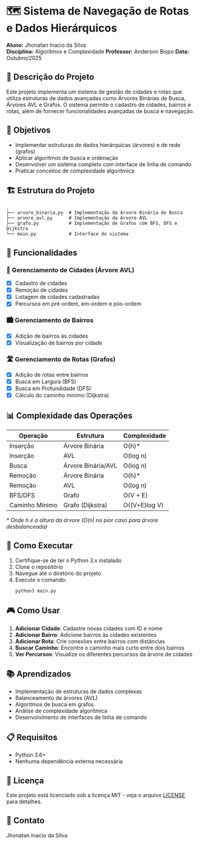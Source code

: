 # 🗺️ Sistema de Navegação de Rotas e Dados Hierárquicos

**Aluno:** Jhonatan Inacio da Silva  
**Disciplina:** Algoritmos e Complexidade
**Professor:** Anderson Bispo
**Data:** Outubro/2025

## 📝 Descrição do Projeto

Este projeto implementa um sistema de gestão de cidades e rotas que utiliza estruturas de dados avançadas como Árvores Binárias de Busca, Árvores AVL e Grafos. O sistema permite o cadastro de cidades, bairros e rotas, além de fornecer funcionalidades avançadas de busca e navegação.

## 🎯 Objetivos

- Implementar estruturas de dados hierárquicas (árvores) e de rede (grafos)
- Aplicar algoritmos de busca e ordenação
- Desenvolver um sistema completo com interface de linha de comando
- Praticar conceitos de complexidade algorítmica

## 🏗️ Estrutura do Projeto

```
.
├── arvore_binaria.py  # Implementação da Árvore Binária de Busca
├── arvore_avl.py      # Implementação da Árvore AVL
├── grafo.py           # Implementação de Grafos com BFS, DFS e Dijkstra
└── main.py            # Interface do sistema
```

## 🔧 Funcionalidades

### 🌳 Gerenciamento de Cidades (Árvore AVL)
- [x] Cadastro de cidades
- [x] Remoção de cidades
- [x] Listagem de cidades cadastradas
- [x] Percursos em pré-ordem, em-ordem e pós-ordem

### 🏙️ Gerenciamento de Bairros
- [x] Adição de bairros às cidades
- [x] Visualização de bairros por cidade

### 🛣️ Gerenciamento de Rotas (Grafos)
- [x] Adição de rotas entre bairros
- [x] Busca em Largura (BFS)
- [x] Busca em Profundidade (DFS)
- [x] Cálculo do caminho mínimo (Dijkstra)

## 📊 Complexidade das Operações

| Operação           | Estrutura         | Complexidade  |
|--------------------|-------------------|---------------|
| Inserção          | Árvore Binária    | O(h)*         |
| Inserção          | AVL               | O(log n)      |
| Busca             | Árvore Binária/AVL| O(log n)      |
| Remoção           | Árvore Binária    | O(h)*         |
| Remoção           | AVL               | O(log n)      |
| BFS/DFS           | Grafo             | O(V + E)      |
| Caminho Mínimo    | Grafo (Dijkstra)  | O((V+E)log V) |

_* Onde h é a altura da árvore (O(n) no pior caso para árvore desbalanceada)_

## 🚀 Como Executar

1. Certifique-se de ter o Python 3.x instalado
2. Clone o repositório
3. Navegue até o diretório do projeto
4. Execute o comando:
   ```bash
   python3 main.py
   ```

## 🎮 Como Usar

1. **Adicionar Cidade**: Cadastre novas cidades com ID e nome
2. **Adicionar Bairro**: Adicione bairros às cidades existentes
3. **Adicionar Rota**: Crie conexões entre bairros com distâncias
4. **Buscar Caminho**: Encontre o caminho mais curto entre dois bairros
5. **Ver Percursos**: Visualize os diferentes percursos da árvore de cidades

## 📚 Aprendizados

- Implementação de estruturas de dados complexas
- Balanceamento de árvores (AVL)
- Algoritmos de busca em grafos
- Análise de complexidade algorítmica
- Desenvolvimento de interfaces de linha de comando

## 📋 Requisitos

- Python 3.6+
- Nenhuma dependência externa necessária

## 📄 Licença

Este projeto está licenciado sob a licença MIT - veja o arquivo [LICENSE](LICENSE) para detalhes.

## 📧 Contato

Jhonatan Inacio da Silva  
